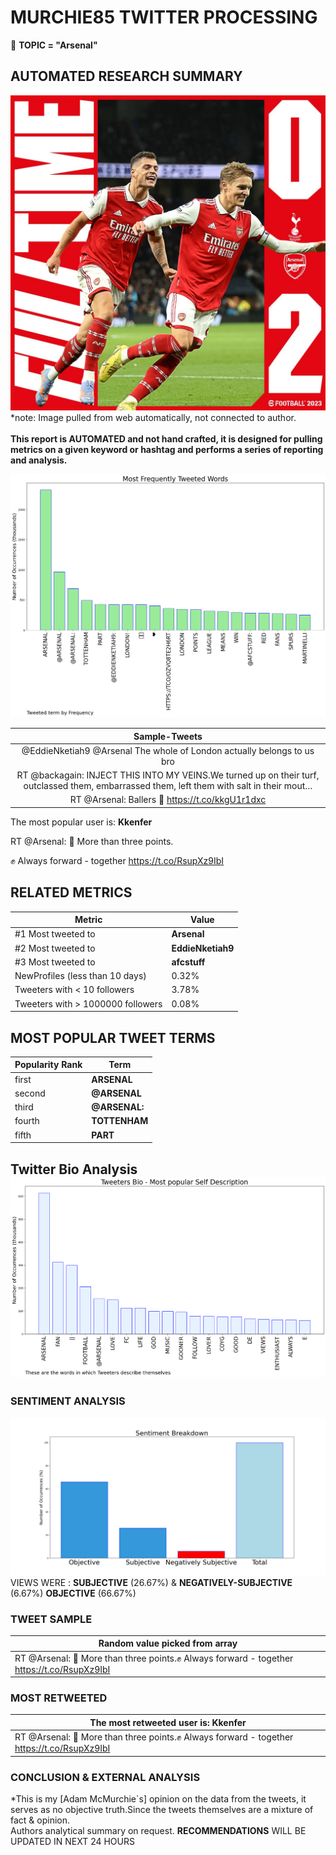 # MURCHIE85 TWITTER PROCESSING 
&#x1F34E; **TOPIC = "Arsenal"**

## AUTOMATED RESEARCH SUMMARY

![image](assets/2023-01-15hashtagImage.png)*note: Image pulled from web automatically, not connected to author.
<br></br>
<b> This report is AUTOMATED and not hand crafted, it is designed for pulling metrics on a given keyword or hashtag and performs a series of reporting and analysis.</b>



![image](assets/2023-01-15TWEETS.png)



|                **Sample-Tweets**        |
| :-------------: |
| @EddieNketiah9 @Arsenal The whole of London actually belongs to us bro |
| RT @backagain: INJECT THIS INTO MY VEINS.We turned up on their turf, outclassed them, embarrassed them, left them with salt in their mout… |
| RT @Arsenal: Ballers 🏀 https://t.co/kkgU1r1dxc |

The most popular user is: **Kkenfer**
<div class="alert alert-block alert-danger"> RT @Arsenal: 🔴 More than three points.

✊ Always forward - together https://t.co/RsupXz9IbI</div>

## RELATED METRICS<br>
| Metric | Value |
| ------------- | ------------- |
| #1 Most tweeted to  | **Arsenal** |
| #2 Most tweeted to  | **EddieNketiah9** |
| #3 Most tweeted to  | **afcstuff** |
| NewProfiles (less than 10 days) | 0.32%  |
| Tweeters with < 10 followers  | 3.78%|
| Tweeters with > 1000000 followers  | 0.08%  |



## MOST POPULAR TWEET TERMS 


| Popularity Rank  | Term |
| ------------- | ------------- |
| first  | **ARSENAL**  |
| second  | **@ARSENAL**  |
| third  | **@ARSENAL:** |
| fourth  | **TOTTENHAM**  |
| fifth  | **PART**  |


## Twitter Bio Analysis![image](assets/2023-01-15BIO.png)
### SENTIMENT ANALYSIS
![image](assets/2023-01-15sentiment.png)
VIEWS WERE : **SUBJECTIVE**  (26.67%) & **NEGATIVELY-SUBJECTIVE** (6.67%) **OBJECTIVE** (66.67%)

### TWEET SAMPLE 
| Random value picked from array |
| ------------- |
|RT @Arsenal: 🔴 More than three points.✊ Always forward - together https://t.co/RsupXz9IbI |

### MOST RETWEETED 

| The most retweeted user is: **Kkenfer**  |
| ------------- |
| RT @Arsenal: 🔴 More than three points.✊ Always forward - together https://t.co/RsupXz9IbI |

### CONCLUSION & EXTERNAL ANALYSIS

*This is my [Adam McMurchie`s] opinion on the data from the tweets, it serves as no objective truth.Since the tweets themselves are a mixture of fact & opinion.<br>
Authors analytical summary on request.
**RECOMMENDATIONS** WILL BE UPDATED IN NEXT  24 HOURS <br>